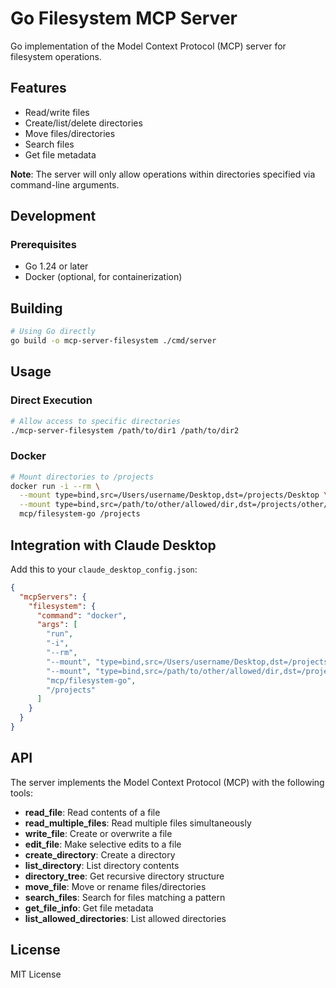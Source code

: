 # Go Filesystem MCP Server

Go implementation of the Model Context Protocol (MCP) server for filesystem operations.

## Features

- Read/write files
- Create/list/delete directories
- Move files/directories
- Search files
- Get file metadata

**Note**: The server will only allow operations within directories specified via command-line arguments.

## Development

### Prerequisites

- Go 1.24 or later
- Docker (optional, for containerization)

## Building

```bash
# Using Go directly
go build -o mcp-server-filesystem ./cmd/server
```

## Usage

### Direct Execution

```bash
# Allow access to specific directories
./mcp-server-filesystem /path/to/dir1 /path/to/dir2
```

### Docker

```bash
# Mount directories to /projects
docker run -i --rm \
  --mount type=bind,src=/Users/username/Desktop,dst=/projects/Desktop \
  --mount type=bind,src=/path/to/other/allowed/dir,dst=/projects/other/allowed/dir,ro \
  mcp/filesystem-go /projects
```

## Integration with Claude Desktop

Add this to your `claude_desktop_config.json`:

```json
{
  "mcpServers": {
    "filesystem": {
      "command": "docker",
      "args": [
        "run",
        "-i",
        "--rm",
        "--mount", "type=bind,src=/Users/username/Desktop,dst=/projects/Desktop",
        "--mount", "type=bind,src=/path/to/other/allowed/dir,dst=/projects/other/allowed/dir,ro",
        "mcp/filesystem-go",
        "/projects"
      ]
    }
  }
}
```

## API

The server implements the Model Context Protocol (MCP) with the following tools:

- **read_file**: Read contents of a file
- **read_multiple_files**: Read multiple files simultaneously
- **write_file**: Create or overwrite a file
- **edit_file**: Make selective edits to a file
- **create_directory**: Create a directory
- **list_directory**: List directory contents
- **directory_tree**: Get recursive directory structure
- **move_file**: Move or rename files/directories
- **search_files**: Search for files matching a pattern
- **get_file_info**: Get file metadata
- **list_allowed_directories**: List allowed directories

## License

MIT License 
